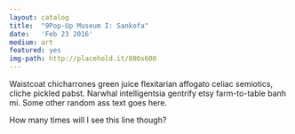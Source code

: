 ```yaml
---
layout: catalog
title:  "9Pop-Up Museum I: Sankofa"
date:   'Feb 23 2016'
medium: art
featured: yes
img-path: http://placehold.it/800x600
---
```


Waistcoat chicharrones green juice flexitarian affogato celiac semiotics, cliche pickled pabst. Narwhal intelligentsia gentrify etsy farm-to-table banh mi.
Some other random ass text goes here.

How many times will I see this line though?